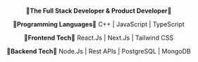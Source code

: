 <p align="center">
    <b>🎇The Full Stack Developer & Product Developer🎇</b>
</p>

<p align="center">
    <b>🎇Programming Languages🎇</b>
   C++ | JavaScript | TypeScript 
</p>

<p align="center">
    <b>🎇Frontend Tech🎇</b>
 React.Js | Next.Js | Tailwind CSS 
</p>

<p align="center">
    <b>🎇Backend Tech🎇</b>
 Node.Js | Rest APIs | PostgreSQL | MongoDB 
</p>

